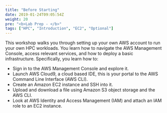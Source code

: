 ```yaml
---
title: "Before Starting"
date: 2019-01-24T09:05:54Z
weight: 20
pre: "<b>Lab Prep - </b>"
tags: ["HPC", "Introduction", "EC2", "Optional"]
---
```


This workshop walks you through setting up your own AWS account to run your own HPC workloads. You learn how to navigate the AWS Management Console, access relevant services, and how to deploy a basic infrastructure.
Specifically, you learn how to:

- Sign in to the AWS Management Console and explore it.
- Launch AWS Cloud9, a cloud based IDE, this is your portal to the AWS Command Line Interface (AWS CLI).
- Create an Amazon EC2 instance and SSH into it.
- Upload and download a file using Amazon S3 object storage and the AWS CLI.
- Look at AWS Identity and Access Management (IAM) and attach an IAM role to an EC2 instance.

<!-- Total cost to run this lab is expected to be less than **two dollars should you run it on your own or company account** if the guide is followed as discussed, in one sitting, and including the deletion of all resources outlined through the guide. -->
